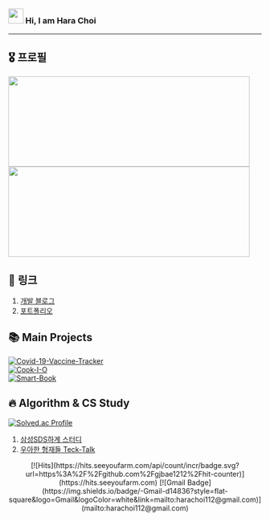 ### <img src="https://raw.githubusercontent.com/MartinHeinz/MartinHeinz/master/wave.gif" width="30px"> Hi, I am Hara Choi

-----

## 🎖️ 프로필
<a href="#">
  <img src="https://github-readme-stats.vercel.app/api?username=harachoi&show_icons=true&theme=material-palenight" height="180px" width="480px"></a>
<a href="#">
  <img src="https://github-readme-stats.vercel.app/api/top-langs/?username=harachoi&theme=material-palenight&layout=compact" height="180px" width="480px"></a>

## 🔗 링크

1. [개발 블로그](https://all-we-have-is-now.tistory.com/)
2. [포트폴리오]()


## 📚 Main Projects

[![Covid-19-Vaccine-Tracker](https://github-readme-stats.vercel.app/api/pin/?username=harachoi&repo=Covid-19-Vaccine-Tracker)](https://github.com/harachoi/Covid-19-Vaccine-Tracker) <br/>
[![Cook-I-O](https://github-readme-stats.vercel.app/api/pin/?username=harachoi&repo=Cook-I-O)](https://github.com/harachoi/Cook-I-O) <br/>
[![Smart-Book](https://github-readme-stats.vercel.app/api/pin/?username=harachoi&repo=Smart-Book)](https://github.com/harachoi/Smart-Book) <br/>


## 🔥 Algorithm & CS Study
[![Solved.ac Profile](http://mazassumnida.wtf/api/v2/generate_badge?boj=nanta0112)](https://solved.ac/nanta0112/) <br/>
1. [삼성SDS하계 스터디](https://github.com/harachoi/java)
2. [우아한 형재들 Teck-Talk](https://github.com/harachoi/Techo-Talk-Study)

<div align=center>
  [![Hits](https://hits.seeyoufarm.com/api/count/incr/badge.svg?url=https%3A%2F%2Fgithub.com%2Fgjbae1212%2Fhit-counter)](https://hits.seeyoufarm.com) [![Gmail Badge](https://img.shields.io/badge/-Gmail-d14836?style=flat-square&logo=Gmail&logoColor=white&link=mailto:harachoi112@gmail.com)](mailto:harachoi112@gmail.com)
</div>

<!--
[![Hara's github stats](https://github-readme-stats.vercel.app/api?username=harachoi&show_icons=true&hide_border=true)](https://github.com/harachoi)


## 💡 목표

1. deview 발표해보기

[![SDS2021하계](https://github-readme-stats.vercel.app/api/pin/?username=sds-2021-summer-algorithm&repo=java)](https://github.com/sds-2021-summer-algorithm/java) <br/>
[![Tech-Talk-Study](https://github-readme-stats.vercel.app/api/pin/?username=harachoi&repo=Tech-Talk-Study)](https://github.com/harachoi/Techo-Talk-Study) <br/>
### Hi there 👋

**harachoi/harachoi** is a ✨ _special_ ✨ repository because its `README.md` (this file) appears on your GitHub profile.

Here are some ideas to get you started:

- 🔭 I’m currently working on ...
- 🌱 I’m currently learning ...
- 👯 I’m looking to collaborate on ...
- 🤔 I’m looking for help with ...
- 💬 Ask me about ...
- 📫 How to reach me: ...
- 😄 Pronouns: ...
- ⚡ Fun fact: ...

 [![Top Langs](https://github-readme-stats.vercel.app/api/top-langs/?username=harachoi)](https://github.com/harachoi/github-readme-stats)
-->
